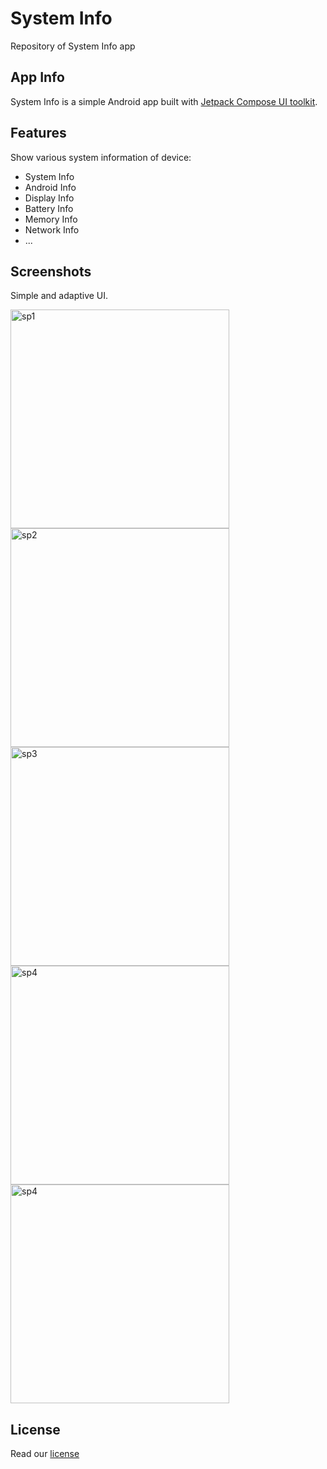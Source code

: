 # System Info
Repository of System Info app

## App Info
System Info is a simple Android app built with [Jetpack Compose UI toolkit](https://developer.android.com/jetpack/compose).

## Features
Show various system information of device:
- System Info
- Android Info
- Display Info
- Battery Info
- Memory Info
- Network Info
- ...

## Screenshots
Simple and adaptive UI.
<p>
  <img src="https://github.com/ClearAll2/SystemInfo/assets/18387271/5a7cc6b9-882f-4bda-a93e-309f928bdef6" alt="sp1"  height="350px"/>
  <img src="https://github.com/ClearAll2/SystemInfo/assets/18387271/c267e1a2-63c4-4e66-8605-651da53a7789" alt="sp2"  height="350px"/>
  <img src="https://github.com/ClearAll2/SystemInfo/assets/18387271/a95148b7-e544-46e6-ac97-270f2ba5439e" alt="sp3"  height="350px"/>
  <img src="https://github.com/ClearAll2/SystemInfo/assets/18387271/ebad5d3a-bf8d-48f9-8723-af11d3aaf04e" alt="sp4"  height="350px"/>
  <img src="https://github.com/ClearAll2/SystemInfo/assets/18387271/c741cfa2-7c0b-4ad2-81c4-5ccc21d44708" alt="sp4"  height="350px"/>
</p>

## License
Read our [license](LICENSE)


